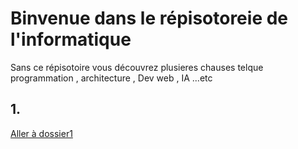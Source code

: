 # Binvenue dans le répisotoreie de l'informatique 


Sans ce répisotoire vous découvrez plusieres chauses telque programmation , architecture , Dev web , IA ...etc 



## 1. 

[Aller à dossier1](01_langage_programmation/)
